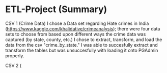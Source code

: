 # ETL-Project (Summary)
CSV 1 (Crime Data)
I chose a Data set regarding Hate crimes in India (https://www.kaggle.com/khalidative/crimeanalysis); there were four data sets to choose from based upon different ways the crime data was captured (by state, county, etc.) I chose to extract, transform, and load the data from the csv "crime_by_state." I was able to succesfully extract and transform the tables but was unsuccesfully with loading it onto PGAdmin properly.

CSV 2 (
